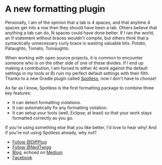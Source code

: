 # A new formatting plugin

Personally, I am of the opinion that a tab is 4 spaces, and that anytime 4 spaces get into a row then they should have been a tab.  Others believe that anything a tab can do, N spaces could have done better.  If I ran the world, an if statement without braces wouldn't compile, but others think that a syntactically unnecessary curly brace is wasting valuable bits.  Potato, Pataughto, Tomato, Tomaughto.

When working with open source projects, it is common to encounter someone who is on the other side of one of these divides.  If I end up making a contribution, I am forced to either A) work against the default settings in my tools or B) ruin my perfect default settings with their filth.  Thanks to a new Gradle plugin called [Spotless](https://github.com/diffplug/spotless), now I don't have to choose!

As far as I know, Spotless is the first formatting package to combine three key features:

* It can detect formatting violations.
* It can automatically fix any formatting violation.
* It can setup your tools (well, Eclipse, at least) so that your work stays formatted correctly as you go.

If you're using something else that you like better, I'd love to hear why!  And if you're not using Spotless already, why not?

<!---freshmark follow
output = follow;
-->
* [Follow @DiffPlug](https://twitter.com/DiffPlug)
* [Follow @NedTwigg](https://twitter.com/NedTwigg)
* [Blog](http://discuss.diffplug.com/c/blog), echoed on [Medium](https://medium.com/diffplug)
* [Facebook](https://www.facebook.com/DiffPlug)

<!---freshmark /follow -->
